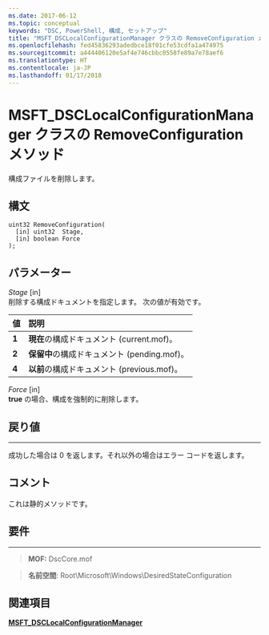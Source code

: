 ```yaml
---
ms.date: 2017-06-12
ms.topic: conceptual
keywords: "DSC, PowerShell, 構成, セットアップ"
title: "MSFT_DSCLocalConfigurationManager クラスの RemoveConfiguration メソッド"
ms.openlocfilehash: fed45836293adedbce18f01cfe53cdfa1a474975
ms.sourcegitcommit: a444406120e5af4e746cbbc0558fe89a7e78aef6
ms.translationtype: HT
ms.contentlocale: ja-JP
ms.lasthandoff: 01/17/2018
---
```

# <a name="removeconfiguration-method-of-the-msftdsclocalconfigurationmanager-class"></a>MSFT_DSCLocalConfigurationManager クラスの RemoveConfiguration メソッド

構成ファイルを削除します。

<a name="syntax"></a>構文
------

```mof
uint32 RemoveConfiguration(
  [in] uint32  Stage,
  [in] boolean Force
);
```

<a name="parameters"></a>パラメーター
----------

*Stage* \[in\]  
削除する構成ドキュメントを指定します。 次の値が有効です。

|値 |説明 |
|:--- |:---|
|**1** | **現在**の構成ドキュメント (current.mof)。 |
|**2** | **保留中**の構成ドキュメント (pending.mof)。  |
|**4** | **以前**の構成ドキュメント (previous.mof)。 |

*Force* \[in\]  
**true** の場合、構成を強制的に削除します。

## <a name="return-value"></a>戻り値
------------

成功した場合は 0 を返します。それ以外の場合はエラー コードを返します。

## <a name="remarks"></a>コメント

これは静的メソッドです。

## <a name="requirements"></a>要件
------------
>**MOF:** DscCore.mof

>**名前空間**: Root\Microsoft\Windows\DesiredStateConfiguration


## <a name="see-also"></a>関連項目


[**MSFT_DSCLocalConfigurationManager**](msft-dsclocalconfigurationmanager.md)


 

 



